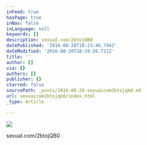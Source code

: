 ```yaml
---
inFeed: true
hasPage: true
inNav: false
inLanguage: null
keywords: []
description: sexuaI.com/2btojQB0
datePublished: '2016-08-28T18:23:46.794Z'
dateModified: '2016-08-28T18:19:26.721Z'
title: ''
author: []
via: {}
authors: []
publisher: {}
starred: false
sourcePath: _posts/2016-08-28-sexuaicom2btojqb0.md
url: sexuaicom2btojqb0/index.html
_type: Article

---
```

![](https://the-grid-user-content.s3-us-west-2.amazonaws.com/765eb4bb-a824-4dfb-9f2b-c964831edeaf.jpg)

sexuaI.com/2btojQB0
